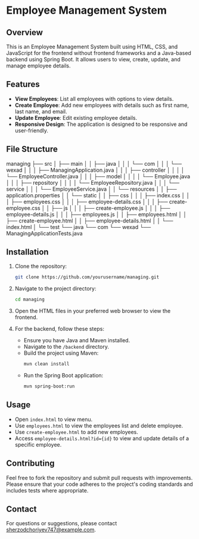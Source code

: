 # Employee Management System

## Overview

This is an Employee Management System built using HTML, CSS, and JavaScript for the frontend without frontend frameworks and a Java-based backend using Spring Boot. It allows users to view, create, update, and manage employee details.

## Features

- **View Employees**: List all employees with options to view details.
- **Create Employee**: Add new employees with details such as first name, last name, and email.
- **Update Employee**: Edit existing employee details.
- **Responsive Design**: The application is designed to be responsive and user-friendly.

## File Structure
managing
├── src
│   ├── main
│   │   ├── java
│   │   │   └── com
│   │   │       └── wexad
│   │   │           ├── ManagingApplication.java
│   │   │           ├── controller
│   │   │           │   └── EmployeeController.java
│   │   │           ├── model
│   │   │           │   └── Employee.java
│   │   │           ├── repository
│   │   │           │   └── EmployeeRepository.java
│   │   │           └── service
│   │   │               └── EmployeeService.java
│   │   └── resources
│   │       ├── application.properties
│   │       └── static
│   │           ├── css
│   │           │   ├── index.css
│   │           │   ├── employees.css
│   │           │   ├── employee-details.css
│   │           │   ├── create-employee.css
│   │           ├── js
│   │           │   ├── create-employee.js
│   │           │   ├── employee-details.js
│   │           │   ├── employees.js
│   │           ├── employees.html
│   │           ├── create-employee.html
│   │           ├── employee-details.html
│   │           └── index.html
│
└── test
    └── java
        └── com
            └── wexad
                └── ManagingApplicationTests.java

## Installation

1. Clone the repository:
    ```bash
    git clone https://github.com/yourusername/managing.git
    ```

2. Navigate to the project directory:
    ```bash
    cd managing
    ```

3. Open the HTML files in your preferred web browser to view the frontend.
4. For the backend, follow these steps:
    - Ensure you have Java and Maven installed.
    - Navigate to the `/backend` directory.
    - Build the project using Maven:
      ```bash
      mvn clean install
      ```
    - Run the Spring Boot application:
      ```bash
      mvn spring-boot:run
      ```

## Usage

- Open `index.html` to view menu.
- Use `employees.html` to view the employees list and delete employee.
- Use `create-employee.html` to add new employees.
- Access `employee-details.html?id={id}` to view and update details of a specific employee.

## Contributing

Feel free to fork the repository and submit pull requests with improvements. Please ensure that your code adheres to the project's coding standards and includes tests where appropriate.

## Contact

For questions or suggestions, please contact [sherzodchoriyev747@example.com](mailto:sherzodchoriyev747@example.com).

